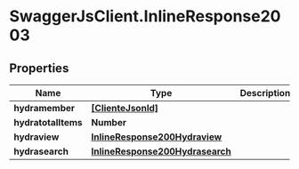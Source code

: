 # SwaggerJsClient.InlineResponse2003

## Properties

| Name                | Type                                                                | Description | Notes      |
| ------------------- | ------------------------------------------------------------------- | ----------- | ---------- |
| **hydramember**     | [**[ClienteJsonld]**](ClienteJsonld.md)                             |             |
| **hydratotalItems** | **Number**                                                          |             | [optional] |
| **hydraview**       | [**InlineResponse200Hydraview**](InlineResponse200Hydraview.md)     |             | [optional] |
| **hydrasearch**     | [**InlineResponse200Hydrasearch**](InlineResponse200Hydrasearch.md) |             | [optional] |
